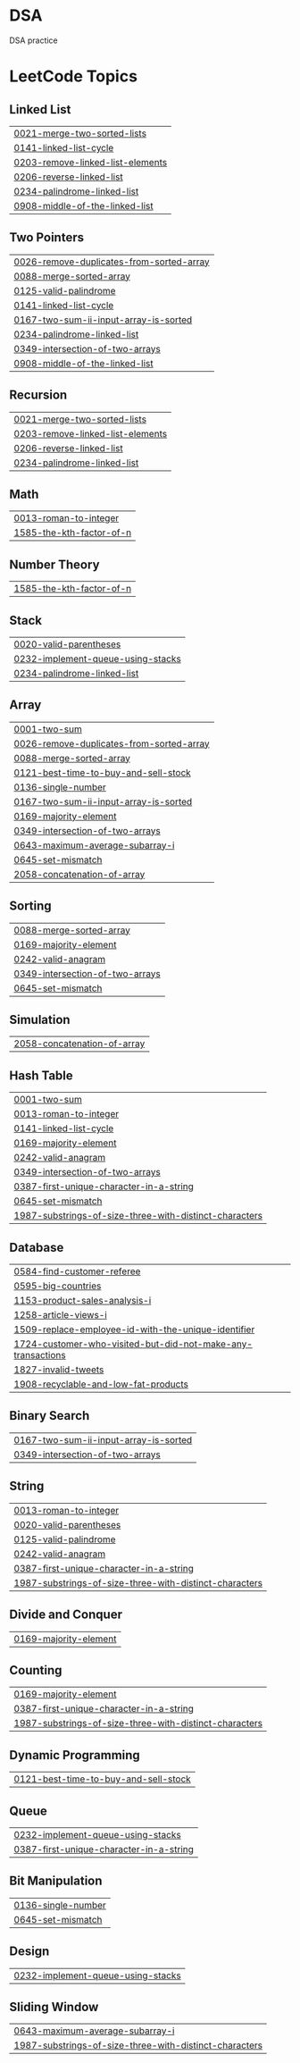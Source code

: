 # DSA
DSA practice 

<!---LeetCode Topics Start-->
# LeetCode Topics
## Linked List
|  |
| ------- |
| [0021-merge-two-sorted-lists](https://github.com/munagalachandu/DSA/tree/master/0021-merge-two-sorted-lists) |
| [0141-linked-list-cycle](https://github.com/munagalachandu/DSA/tree/master/0141-linked-list-cycle) |
| [0203-remove-linked-list-elements](https://github.com/munagalachandu/DSA/tree/master/0203-remove-linked-list-elements) |
| [0206-reverse-linked-list](https://github.com/munagalachandu/DSA/tree/master/0206-reverse-linked-list) |
| [0234-palindrome-linked-list](https://github.com/munagalachandu/DSA/tree/master/0234-palindrome-linked-list) |
| [0908-middle-of-the-linked-list](https://github.com/munagalachandu/DSA/tree/master/0908-middle-of-the-linked-list) |
## Two Pointers
|  |
| ------- |
| [0026-remove-duplicates-from-sorted-array](https://github.com/munagalachandu/DSA/tree/master/0026-remove-duplicates-from-sorted-array) |
| [0088-merge-sorted-array](https://github.com/munagalachandu/DSA/tree/master/0088-merge-sorted-array) |
| [0125-valid-palindrome](https://github.com/munagalachandu/DSA/tree/master/0125-valid-palindrome) |
| [0141-linked-list-cycle](https://github.com/munagalachandu/DSA/tree/master/0141-linked-list-cycle) |
| [0167-two-sum-ii-input-array-is-sorted](https://github.com/munagalachandu/DSA/tree/master/0167-two-sum-ii-input-array-is-sorted) |
| [0234-palindrome-linked-list](https://github.com/munagalachandu/DSA/tree/master/0234-palindrome-linked-list) |
| [0349-intersection-of-two-arrays](https://github.com/munagalachandu/DSA/tree/master/0349-intersection-of-two-arrays) |
| [0908-middle-of-the-linked-list](https://github.com/munagalachandu/DSA/tree/master/0908-middle-of-the-linked-list) |
## Recursion
|  |
| ------- |
| [0021-merge-two-sorted-lists](https://github.com/munagalachandu/DSA/tree/master/0021-merge-two-sorted-lists) |
| [0203-remove-linked-list-elements](https://github.com/munagalachandu/DSA/tree/master/0203-remove-linked-list-elements) |
| [0206-reverse-linked-list](https://github.com/munagalachandu/DSA/tree/master/0206-reverse-linked-list) |
| [0234-palindrome-linked-list](https://github.com/munagalachandu/DSA/tree/master/0234-palindrome-linked-list) |
## Math
|  |
| ------- |
| [0013-roman-to-integer](https://github.com/munagalachandu/DSA/tree/master/0013-roman-to-integer) |
| [1585-the-kth-factor-of-n](https://github.com/munagalachandu/DSA/tree/master/1585-the-kth-factor-of-n) |
## Number Theory
|  |
| ------- |
| [1585-the-kth-factor-of-n](https://github.com/munagalachandu/DSA/tree/master/1585-the-kth-factor-of-n) |
## Stack
|  |
| ------- |
| [0020-valid-parentheses](https://github.com/munagalachandu/DSA/tree/master/0020-valid-parentheses) |
| [0232-implement-queue-using-stacks](https://github.com/munagalachandu/DSA/tree/master/0232-implement-queue-using-stacks) |
| [0234-palindrome-linked-list](https://github.com/munagalachandu/DSA/tree/master/0234-palindrome-linked-list) |
## Array
|  |
| ------- |
| [0001-two-sum](https://github.com/munagalachandu/DSA/tree/master/0001-two-sum) |
| [0026-remove-duplicates-from-sorted-array](https://github.com/munagalachandu/DSA/tree/master/0026-remove-duplicates-from-sorted-array) |
| [0088-merge-sorted-array](https://github.com/munagalachandu/DSA/tree/master/0088-merge-sorted-array) |
| [0121-best-time-to-buy-and-sell-stock](https://github.com/munagalachandu/DSA/tree/master/0121-best-time-to-buy-and-sell-stock) |
| [0136-single-number](https://github.com/munagalachandu/DSA/tree/master/0136-single-number) |
| [0167-two-sum-ii-input-array-is-sorted](https://github.com/munagalachandu/DSA/tree/master/0167-two-sum-ii-input-array-is-sorted) |
| [0169-majority-element](https://github.com/munagalachandu/DSA/tree/master/0169-majority-element) |
| [0349-intersection-of-two-arrays](https://github.com/munagalachandu/DSA/tree/master/0349-intersection-of-two-arrays) |
| [0643-maximum-average-subarray-i](https://github.com/munagalachandu/DSA/tree/master/0643-maximum-average-subarray-i) |
| [0645-set-mismatch](https://github.com/munagalachandu/DSA/tree/master/0645-set-mismatch) |
| [2058-concatenation-of-array](https://github.com/munagalachandu/DSA/tree/master/2058-concatenation-of-array) |
## Sorting
|  |
| ------- |
| [0088-merge-sorted-array](https://github.com/munagalachandu/DSA/tree/master/0088-merge-sorted-array) |
| [0169-majority-element](https://github.com/munagalachandu/DSA/tree/master/0169-majority-element) |
| [0242-valid-anagram](https://github.com/munagalachandu/DSA/tree/master/0242-valid-anagram) |
| [0349-intersection-of-two-arrays](https://github.com/munagalachandu/DSA/tree/master/0349-intersection-of-two-arrays) |
| [0645-set-mismatch](https://github.com/munagalachandu/DSA/tree/master/0645-set-mismatch) |
## Simulation
|  |
| ------- |
| [2058-concatenation-of-array](https://github.com/munagalachandu/DSA/tree/master/2058-concatenation-of-array) |
## Hash Table
|  |
| ------- |
| [0001-two-sum](https://github.com/munagalachandu/DSA/tree/master/0001-two-sum) |
| [0013-roman-to-integer](https://github.com/munagalachandu/DSA/tree/master/0013-roman-to-integer) |
| [0141-linked-list-cycle](https://github.com/munagalachandu/DSA/tree/master/0141-linked-list-cycle) |
| [0169-majority-element](https://github.com/munagalachandu/DSA/tree/master/0169-majority-element) |
| [0242-valid-anagram](https://github.com/munagalachandu/DSA/tree/master/0242-valid-anagram) |
| [0349-intersection-of-two-arrays](https://github.com/munagalachandu/DSA/tree/master/0349-intersection-of-two-arrays) |
| [0387-first-unique-character-in-a-string](https://github.com/munagalachandu/DSA/tree/master/0387-first-unique-character-in-a-string) |
| [0645-set-mismatch](https://github.com/munagalachandu/DSA/tree/master/0645-set-mismatch) |
| [1987-substrings-of-size-three-with-distinct-characters](https://github.com/munagalachandu/DSA/tree/master/1987-substrings-of-size-three-with-distinct-characters) |
## Database
|  |
| ------- |
| [0584-find-customer-referee](https://github.com/munagalachandu/DSA/tree/master/0584-find-customer-referee) |
| [0595-big-countries](https://github.com/munagalachandu/DSA/tree/master/0595-big-countries) |
| [1153-product-sales-analysis-i](https://github.com/munagalachandu/DSA/tree/master/1153-product-sales-analysis-i) |
| [1258-article-views-i](https://github.com/munagalachandu/DSA/tree/master/1258-article-views-i) |
| [1509-replace-employee-id-with-the-unique-identifier](https://github.com/munagalachandu/DSA/tree/master/1509-replace-employee-id-with-the-unique-identifier) |
| [1724-customer-who-visited-but-did-not-make-any-transactions](https://github.com/munagalachandu/DSA/tree/master/1724-customer-who-visited-but-did-not-make-any-transactions) |
| [1827-invalid-tweets](https://github.com/munagalachandu/DSA/tree/master/1827-invalid-tweets) |
| [1908-recyclable-and-low-fat-products](https://github.com/munagalachandu/DSA/tree/master/1908-recyclable-and-low-fat-products) |
## Binary Search
|  |
| ------- |
| [0167-two-sum-ii-input-array-is-sorted](https://github.com/munagalachandu/DSA/tree/master/0167-two-sum-ii-input-array-is-sorted) |
| [0349-intersection-of-two-arrays](https://github.com/munagalachandu/DSA/tree/master/0349-intersection-of-two-arrays) |
## String
|  |
| ------- |
| [0013-roman-to-integer](https://github.com/munagalachandu/DSA/tree/master/0013-roman-to-integer) |
| [0020-valid-parentheses](https://github.com/munagalachandu/DSA/tree/master/0020-valid-parentheses) |
| [0125-valid-palindrome](https://github.com/munagalachandu/DSA/tree/master/0125-valid-palindrome) |
| [0242-valid-anagram](https://github.com/munagalachandu/DSA/tree/master/0242-valid-anagram) |
| [0387-first-unique-character-in-a-string](https://github.com/munagalachandu/DSA/tree/master/0387-first-unique-character-in-a-string) |
| [1987-substrings-of-size-three-with-distinct-characters](https://github.com/munagalachandu/DSA/tree/master/1987-substrings-of-size-three-with-distinct-characters) |
## Divide and Conquer
|  |
| ------- |
| [0169-majority-element](https://github.com/munagalachandu/DSA/tree/master/0169-majority-element) |
## Counting
|  |
| ------- |
| [0169-majority-element](https://github.com/munagalachandu/DSA/tree/master/0169-majority-element) |
| [0387-first-unique-character-in-a-string](https://github.com/munagalachandu/DSA/tree/master/0387-first-unique-character-in-a-string) |
| [1987-substrings-of-size-three-with-distinct-characters](https://github.com/munagalachandu/DSA/tree/master/1987-substrings-of-size-three-with-distinct-characters) |
## Dynamic Programming
|  |
| ------- |
| [0121-best-time-to-buy-and-sell-stock](https://github.com/munagalachandu/DSA/tree/master/0121-best-time-to-buy-and-sell-stock) |
## Queue
|  |
| ------- |
| [0232-implement-queue-using-stacks](https://github.com/munagalachandu/DSA/tree/master/0232-implement-queue-using-stacks) |
| [0387-first-unique-character-in-a-string](https://github.com/munagalachandu/DSA/tree/master/0387-first-unique-character-in-a-string) |
## Bit Manipulation
|  |
| ------- |
| [0136-single-number](https://github.com/munagalachandu/DSA/tree/master/0136-single-number) |
| [0645-set-mismatch](https://github.com/munagalachandu/DSA/tree/master/0645-set-mismatch) |
## Design
|  |
| ------- |
| [0232-implement-queue-using-stacks](https://github.com/munagalachandu/DSA/tree/master/0232-implement-queue-using-stacks) |
## Sliding Window
|  |
| ------- |
| [0643-maximum-average-subarray-i](https://github.com/munagalachandu/DSA/tree/master/0643-maximum-average-subarray-i) |
| [1987-substrings-of-size-three-with-distinct-characters](https://github.com/munagalachandu/DSA/tree/master/1987-substrings-of-size-three-with-distinct-characters) |
<!---LeetCode Topics End-->